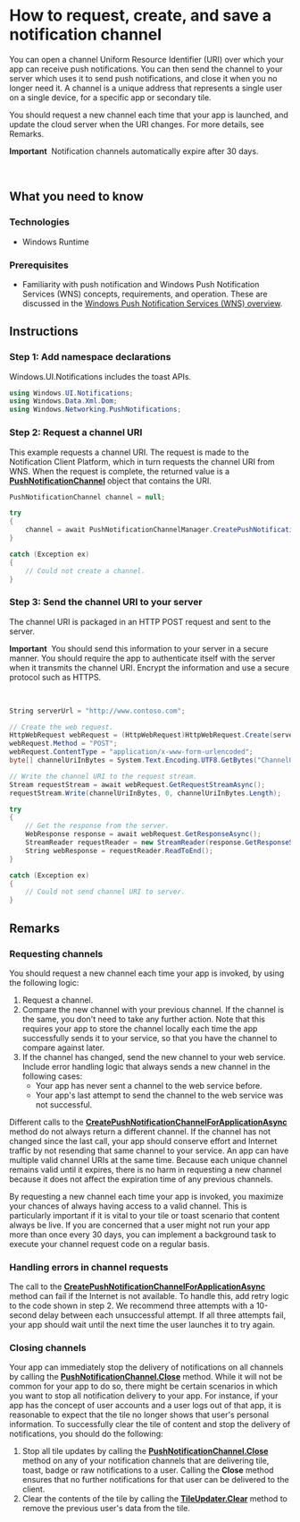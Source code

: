 ﻿---
Title: How to request, create, and save a notification channel 
TOCTitle: How to request, create, and save a notification channel
ms:assetid: 6C35026D-B162-45a6-8CCB-C2D999E95CEE
ms:mtpsurl: https://msdn.microsoft.com/en-us/library/Hh868221(v=Win.10)
ms:contentKeyID: 45725025
ms.date: 09/1/2021
mtps_version: v=Win.10
dev_langs:
- csharp
---

# How to request, create, and save a notification channel 

You can open a channel Uniform Resource Identifier (URI) over which your app can receive push notifications. You can then send the channel to your server which uses it to send push notifications, and close it when you no longer need it. A channel is a unique address that represents a single user on a single device, for a specific app or secondary tile.

You should request a new channel each time that your app is launched, and update the cloud server when the URI changes. For more details, see Remarks.

**Important**  Notification channels automatically expire after 30 days.

 

## What you need to know

### Technologies

  - Windows Runtime

### Prerequisites

  - Familiarity with push notification and Windows Push Notification Services (WNS) concepts, requirements, and operation. These are discussed in the [Windows Push Notification Services (WNS) overview](.\windows-push-notification-services--wns--overview.md).

## Instructions

### Step 1: Add namespace declarations

Windows.UI.Notifications includes the toast APIs.

``` csharp
using Windows.UI.Notifications;
using Windows.Data.Xml.Dom;
using Windows.Networking.PushNotifications;
```

### Step 2: Request a channel URI

This example requests a channel URI. The request is made to the Notification Client Platform, which in turn requests the channel URI from WNS. When the request is complete, the returned value is a [**PushNotificationChannel**](https://msdn.microsoft.com/en-us/library/BR241283) object that contains the URI.

``` csharp
PushNotificationChannel channel = null;

try
{
    channel = await PushNotificationChannelManager.CreatePushNotificationChannelForApplicationAsync();
}

catch (Exception ex)
{ 
    // Could not create a channel. 
}
```

### Step 3: Send the channel URI to your server

The channel URI is packaged in an HTTP POST request and sent to the server.

**Important**  You should send this information to your server in a secure manner. You should require the app to authenticate itself with the server when it transmits the channel URI. Encrypt the information and use a secure protocol such as HTTPS.

 

``` csharp
String serverUrl = "http://www.contoso.com";

// Create the web request.
HttpWebRequest webRequest = (HttpWebRequest)HttpWebRequest.Create(serverUrl);
webRequest.Method = "POST";
webRequest.ContentType = "application/x-www-form-urlencoded";
byte[] channelUriInBytes = System.Text.Encoding.UTF8.GetBytes("ChannelUri=" + channel.Uri);

// Write the channel URI to the request stream.
Stream requestStream = await webRequest.GetRequestStreamAsync();
requestStream.Write(channelUriInBytes, 0, channelUriInBytes.Length);

try
{
    // Get the response from the server.
    WebResponse response = await webRequest.GetResponseAsync();
    StreamReader requestReader = new StreamReader(response.GetResponseStream());
    String webResponse = requestReader.ReadToEnd();
}

catch (Exception ex)
{
    // Could not send channel URI to server.
}
```

## Remarks

### Requesting channels

You should request a new channel each time your app is invoked, by using the following logic:

1.  Request a channel.
2.  Compare the new channel with your previous channel. If the channel is the same, you don't need to take any further action. Note that this requires your app to store the channel locally each time the app successfully sends it to your service, so that you have the channel to compare against later.
3.  If the channel has changed, send the new channel to your web service. Include error handling logic that always sends a new channel in the following cases:
      - Your app has never sent a channel to the web service before.
      - Your app's last attempt to send the channel to the web service was not successful.

Different calls to the [**CreatePushNotificationChannelForApplicationAsync**](https://msdn.microsoft.com/en-us/library/BR241285) method do not always return a different channel. If the channel has not changed since the last call, your app should conserve effort and Internet traffic by not resending that same channel to your service. An app can have multiple valid channel URIs at the same time. Because each unique channel remains valid until it expires, there is no harm in requesting a new channel because it does not affect the expiration time of any previous channels.

By requesting a new channel each time your app is invoked, you maximize your chances of always having access to a valid channel. This is particularly important if it is vital to your tile or toast scenario that content always be live. If you are concerned that a user might not run your app more than once every 30 days, you can implement a background task to execute your channel request code on a regular basis.

### Handling errors in channel requests

The call to the [**CreatePushNotificationChannelForApplicationAsync**](https://msdn.microsoft.com/en-us/library/BR241285) method can fail if the Internet is not available. To handle this, add retry logic to the code shown in step 2. We recommend three attempts with a 10-second delay between each unsuccessful attempt. If all three attempts fail, your app should wait until the next time the user launches it to try again.

### Closing channels

Your app can immediately stop the delivery of notifications on all channels by calling the [**PushNotificationChannel.Close**](https://msdn.microsoft.com/en-us/library/BR241289) method. While it will not be common for your app to do so, there might be certain scenarios in which you want to stop all notification delivery to your app. For instance, if your app has the concept of user accounts and a user logs out of that app, it is reasonable to expect that the tile no longer shows that user's personal information. To successfully clear the tile of content and stop the delivery of notifications, you should do the following:

1.  Stop all tile updates by calling the [**PushNotificationChannel.Close**](https://msdn.microsoft.com/en-us/library/BR241289) method on any of your notification channels that are delivering tile, toast, badge or raw notifications to a user. Calling the **Close** method ensures that no further notifications for that user can be delivered to the client.
2.  Clear the contents of the tile by calling the [**TileUpdater.Clear**](https://msdn.microsoft.com/en-us/library/BR208629) method to remove the previous user's data from the tile.